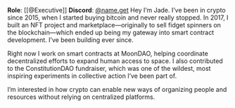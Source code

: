 **Role**: [[@Executive]]
**Discord**: [@name.get](https://discord.com/users/933784170294026291)
Hey I’m Jade. I’ve been in crypto since 2015, when I started buying bitcoin and never really stopped. In 2017, I built an NFT project and marketplace—originally to sell fidget spinners on the blockchain—which ended up being my gateway into smart contract development. I’ve been building ever since.

Right now I work on smart contracts at MoonDAO, helping coordinate decentralized efforts to expand human access to space. I also contributed to the ConstitutionDAO fundraiser, which was one of the wildest, most inspiring experiments in collective action I’ve been part of.

I’m interested in how crypto can enable new ways of organizing people and resources without relying on centralized platforms.